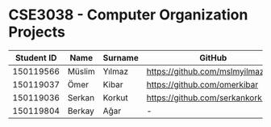 # **CSE3038 - Computer Organization Projects**

| Student ID | Name   | Surname | GitHub                            |
| ---------- | ------ | ------- | --------------------------------- |
| 150119566  | Müslim | Yılmaz  | https://github.com/mslmyilmaz5    |
| 150119037  | Ömer   | Kibar   | https://github.com/omerkibar      |
| 150119036  | Serkan | Korkut  | https://github.com/serkankorkut17 |
| 150119804  | Berkay | Ağar    | -                                 |
